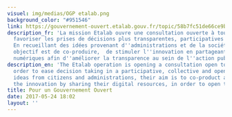 ```yaml
---
visuel: img/medias/OGP etalab.png
background_color: "#951546"
link: https://gouvernement-ouvert.etalab.gouv.fr/topic/58b7fc51de66ce9b9dc93e68
description_fr: 'La mission Etalab ouvre une consultation ouverte à tou-te-s pour
  favoriser les prises de décisions plus transparentes, participatives et collectives.
  En recueillant des idées provenant d''administrations et de la société civile, leur
  objectif est de co-produire,  de stimuler l''innovation en partageant les ressources
  numériques afin d''améliorer la transparence au sein de l''action publique.  '
description_en: 'The Etalab operation is opening a consultation open to everyone in
  order to ease decision taking in a participative, collective and open way. By listing
  ideas from citizens and administrations, their aim is to co-product and stimulate
  the innovation by sharing their digital resources, in order to open the public prosecution. '
title: Pour un Gouvernement Ouvert
date: 2017-05-24 18:02
layout: ''
---
```

